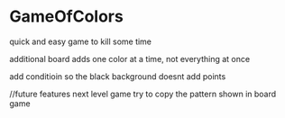 # GameOfColors
quick and easy game to kill some time

additional board adds one color at a time, not everything at once


add conditioin so the black background doesnt add points

//future features
next level game try to copy the pattern shown in board game
